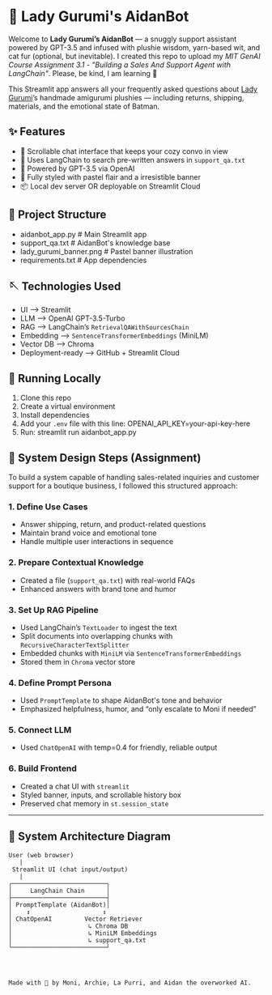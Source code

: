 # 🧸 Lady Gurumi's AidanBot

Welcome to **Lady Gurumi’s AidanBot** — a snuggly support assistant powered by GPT-3.5 and infused with plushie wisdom, yarn-based wit, and cat fur (optional, but inevitable).
I created this repo to upload my <em>MIT GenAI Course Assignment 3.1 - "Building a Sales And Support Agent with LangChain"</em>.
Please, be kind, I am learning 💜

This Streamlit app answers all your frequently asked questions about <a href="https://www.instagram.com/lady__gurumi">Lady Gurumi</a>’s handmade amigurumi plushies — including returns, shipping, materials, and the emotional state of Batman.
<br>
## ✨ Features

- 💬 Scrollable chat interface that keeps your cozy convo in view
- 🧶 Uses LangChain to search pre-written answers in `support_qa.txt`
- 🤖 Powered by GPT-3.5 via OpenAI
- 🎀 Fully styled with pastel flair and a irresistible banner
- 📦 Local dev server OR deployable on Streamlit Cloud
    
## 📁 Project Structure

- aidanbot_app.py # Main Streamlit app
- support_qa.txt # AidanBot's knowledge base
- lady_gurumi_banner.png # Pastel banner illustration
- requirements.txt # App dependencies

## 🪡 Technologies Used

-  UI --> Streamlit
-  LLM --> OpenAI GPT-3.5-Turbo
-  RAG --> LangChain’s `RetrievalQAWithSourcesChain`
-  Embedding --> `SentenceTransformerEmbeddings` (MiniLM)
-  Vector DB --> Chroma
-  Deployment-ready --> GitHub + Streamlit Cloud

## 🚀 Running Locally

1. Clone this repo  
2. Create a virtual environment  
3. Install dependencies  
4. Add your `.env` file with this line: OPENAI_API_KEY=your-api-key-here
5. Run: streamlit run aidanbot_app.py

## 🧭 System Design Steps (Assignment)

To build a system capable of handling sales-related inquiries and customer support for a boutique business, I followed this structured approach:

### 1. Define Use Cases
- Answer shipping, return, and product-related questions
- Maintain brand voice and emotional tone
- Handle multiple user interactions in sequence

### 2. Prepare Contextual Knowledge
- Created a file (`support_qa.txt`) with real-world FAQs
- Enhanced answers with brand tone and humor

### 3. Set Up RAG Pipeline
- Used LangChain’s `TextLoader` to ingest the text
- Split documents into overlapping chunks with `RecursiveCharacterTextSplitter`
- Embedded chunks with `MiniLM` via `SentenceTransformerEmbeddings`
- Stored them in `Chroma` vector store

### 4. Define Prompt Persona
- Used `PromptTemplate` to shape AidanBot's tone and behavior
- Emphasized helpfulness, humor, and “only escalate to Moni if needed”

### 5. Connect LLM
- Used `ChatOpenAI` with temp=0.4 for friendly, reliable output

### 6. Build Frontend
- Created a chat UI with `streamlit`
- Styled banner, inputs, and scrollable history box
- Preserved chat memory in `st.session_state`

---

## 🧩 System Architecture Diagram
```plaintext
User (web browser)
   |
 Streamlit UI (chat input/output)
   |
┌──────────────────────────┐
│     LangChain Chain      │
├──────────────────────────┤
│ PromptTemplate (AidanBot)│
│    ↕                    ↕
│ ChatOpenAI         Vector Retriever
│                     ↳ Chroma DB
│                     ↳ MiniLM Embeddings
│                     ↳ support_qa.txt
└──────────────────────────┘




Made with 💜 by Moni, Archie, La Purri, and Aidan the overworked AI.
